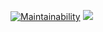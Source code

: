 [![Maintainability](https://api.codeclimate.com/v1/badges/8128c8722c1f860e7afe/maintainability)](https://codeclimate.com/github/velther/frontend-project-lvl2/maintainability)
![](https://github.com/velther/frontend-project-lvl2/workflows/CI/badge.svg)
